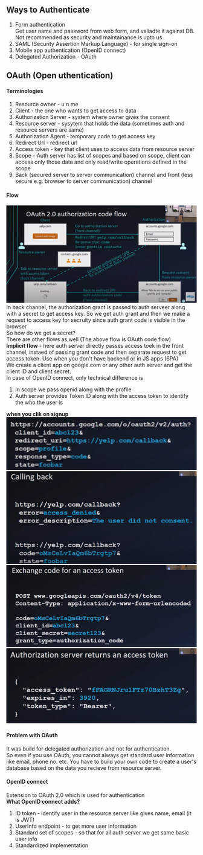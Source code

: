 ## Ways to Authenticate
1. Form authentication  
Get user name and password from web form, and valiadte it against DB. Not recommended as security and maintainance is upto us  
2. SAML (Security Assertion Markup Language) - for single sign-on  
3. Mobile app authentication (OpenID connect)  
4. Delegated Authorization - OAuth

## OAuth (Open uthentication)
#### Terminologies
1. Resource owner - u n me
2. Client - the one who wants to get access to data
3. Authorization Server - system where owner gives the consent 
4. Resource server - sysytem that holds the data (sometimes auth and resource servers are same)
5. Authorization Agent - temporary code to get access key
6. Redirect Url - redirect url
7. Access token - key that client uses to access data from resource server
8. Scope - Auth server has list of scopes and based on scope, client can access only those data and only read/write operations defined in the scope
9. Back (secured server to server communication) channel and front (less secure e.g. browser to server communication) channel

#### Flow
![alt text](oauthflow.PNG "Title")  
In back channel, the authorization grant is passed to auth serveer along with a secret to get access key. So we get auth grant and then we make a request to access key for secruity since auth grant code is visible in the browser  
So how do we get a secret?  
There are other flows as well (The above flow is OAuth code flow)  
**Implicit flow** - here auth server directly passes access toek in the front channel, instaed of passing grant code and then separate request to get access token. Use when you don't have backend or in JS apps (SPA)  
We create a client app on google.com or any other auth server and get the client ID and client secret.  
In case of OpenID connect, only technical difference is  
1. In scope we pass openid along with the profile
2. Auth server provides Token ID along with the access token to identify the who the user is  

**when you clik on signup**  
![alt text](PNG/signup.PNG "Title")  
![alt text](PNG/callback.PNG "Title")  
![alt text](PNG/gettoken.PNG "Title")  
![alt text](PNG/response.PNG "Title")   

#### Problem with OAuth
It was build for delegated authorization and not for authentication.  
So even if you use OAuth, you cannot always get standard user information like email, phone no. etc. You have to build your own code to create a user's database based on the data you recieve from resource server.  

#### OpenID connect
Extension to OAuth 2.0 which is used for authentication  
**What OpenID connect adds?**  
1. ID token - identify user in the resource server like gives name, email (it is JWT)
2. UserInfo endpoint - to get more user information
3. Standard set of scopes - so that for all auth server we get same basic user info
4. Standardized implementation
